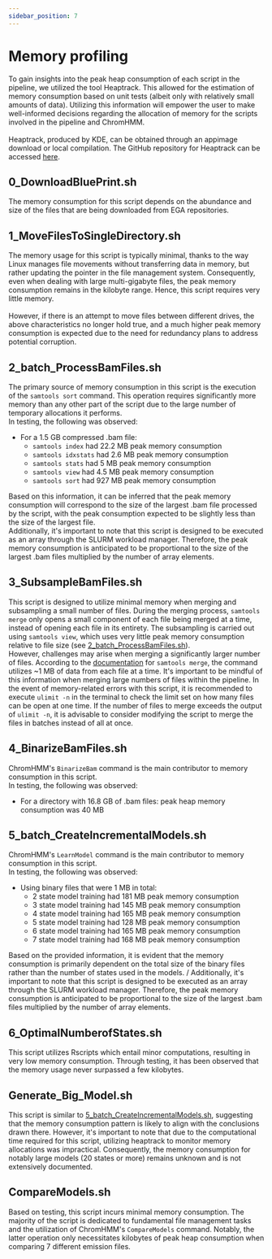```yaml
---
sidebar_position: 7
---
```


# Memory profiling

To gain insights into the peak heap consumption of each script in the pipeline, we utilized the tool Heaptrack. This allowed for the estimation of memory consumption based on unit tests (albeit only with relatively small amounts of data). Utilizing this information will empower the user to make well-informed decisions regarding the allocation of memory for the scripts involved in the pipeline and ChromHMM.
\
\
Heaptrack, produced by KDE, can be obtained through an appimage download or local compilation. The GitHub repository for Heaptrack can be accessed [here](https://github.com/KDE/heaptrack).


## 0_DownloadBluePrint.sh
The memory consumption for this script depends on the abundance and size of the files that are being downloaded from EGA repositories. 

## 1_MoveFilesToSingleDirectory.sh
The memory usage for this script is typically minimal, thanks to the way Linux manages file movements without transferring data in memory, but rather updating the pointer in the file management system. Consequently, even when dealing with large multi-gigabyte files, the peak memory consumption remains in the kilobyte range. Hence, this script requires very little memory.
\
\
However, if there is an attempt to move files between different drives, the above characteristics no longer hold true, and a much higher peak memory consumption is expected due to the need for redundancy plans to address potential corruption.

## 2_batch_ProcessBamFiles.sh
The primary source of memory consumption in this script is the execution of the `samtools sort` command. This operation requires significantly more memory than any other part of the script due to the large number of temporary allocations it performs.
\
In testing, the following was observed:
- For a 1.5 GB compressed .bam file:
    - `samtools index` had 22.2 MB peak memory consumption
    - `samtools idxstats` had 2.6 MB peak memory consumption
    - `samtools stats` had 5 MB peak memory consumption
    - `samtools view` had 4.5 MB peak memory consumption
    - `samtools sort` had 927 MB peak memory consumption

Based on this information, it can be inferred that the peak memory consumption will correspond to the size of the largest .bam file processed by the script, with the peak consumption expected to be slightly less than the size of the largest file.
\
Additionally, it's important to note that this script is designed to be executed as an array through the SLURM workload manager. Therefore, the peak memory consumption is anticipated to be proportional to the size of the largest .bam files multiplied by the number of array elements.

## 3_SubsampleBamFiles.sh
This script is designed to utilize minimal memory when merging and subsampling a small number of files. During the merging process, `samtools merge` only opens a small component of each file being merged at a time, instead of opening each file in its entirety. The subsampling is carried out using `samtools view`, which uses very little peak memory consumption relative to file size (see [2_batch_ProcessBamFiles.sh](#2_batch_processbamfilessh)).
\
However, challenges may arise when merging a significantly larger number of files. According to the [documentation](http://www.htslib.org/doc/samtools-merge.html) for `samtools merge`, the command utilizes ~1 MB of data from each file at a time. It's important to be mindful of this information when merging large numbers of files within the pipeline. In the event of memory-related errors with this script, it is recommended to execute `ulimit -n` in the terminal to check the limit set on how many files can be open at one time. If the number of files to merge exceeds the output of `ulimit -n`, it is advisable to consider modifying the script to merge the files in batches instead of all at once.

## 4_BinarizeBamFiles.sh
ChromHMM's `BinarizeBam` command is the main contributor to memory consumption in this script.
\
In testing, the following was observed:
- For a directory with 16.8 GB of .bam files: peak heap memory consumption was 40 MB

## 5_batch_CreateIncrementalModels.sh
ChromHMM's `LearnModel` command is the main contributor to memory consumption in this script.
\
In testing, the following was observed:
- Using binary files that were 1 MB in total:
    - 2 state model training had 181 MB peak memory consumption
    - 3 state model training had 145 MB peak memory consumption
    - 4 state model training had 165 MB peak memory consumption
    - 5 state model training had 128 MB peak memory consumption
    - 6 state model training had 165 MB peak memory consumption
    - 7 state model training had 168 MB peak memory consumption

Based on the provided information, it is evident that the memory consumption is primarily dependent on the total size of the binary files rather than the number of states used in the models.
/
Additionally, it's important to note that this script is designed to be executed as an array through the SLURM workload manager. Therefore, the peak memory consumption is anticipated to be proportional to the size of the largest .bam files multiplied by the number of array elements.

## 6_OptimalNumberofStates.sh
This script utilizes Rscripts which entail minor computations, resulting in very low memory consumption. Through testing, it has been observed that the memory usage never surpassed a few kilobytes.

## Generate_Big_Model.sh 
This script is similar to [5_batch_CreateIncrementalModels.sh](#5_batch_createincrementalmodelssh), suggesting that the memory consumption pattern is likely to align with the conclusions drawn there. However, it's important to note that due to the computational time required for this script, utilizing heaptrack to monitor memory allocations was impractical. Consequently, the memory consumption for notably large models (20 states or more) remains unknown and is not extensively documented.

## CompareModels.sh
Based on testing, this script incurs minimal memory consumption. The majority of the script is dedicated to fundamental file management tasks and the utilization of ChromHMM's `CompareModels` command. Notably, the latter operation only necessitates kilobytes of peak heap consumption when comparing 7 different emission files.
